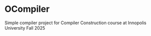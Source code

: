 # OCompiler
Simple compiler project for Compiler Construction course at Innopolis University Fall 2025

